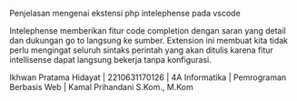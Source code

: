 Penjelasan mengenai ekstensi php intelephense pada vscode

Intelephense memberikan fitur code completion dengan saran yang detail dan dukungan go to langsung ke sumber. Extension ini membuat kita tidak perlu mengingat seluruh sintaks perintah yang akan ditulis karena fitur intellisense dapat langsung bekerja tanpa konfigurasi.

Ikhwan Pratama Hidayat
| 2210631170126
| 4A Informatika
| Pemrograman Berbasis Web
| Kamal Prihandani S.Kom., M.Kom
